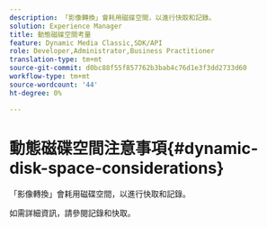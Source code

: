 ```yaml
---
description: 「影像轉換」會耗用磁碟空間，以進行快取和記錄。
solution: Experience Manager
title: 動態磁碟空間考量
feature: Dynamic Media Classic,SDK/API
role: Developer,Administrator,Business Practitioner
translation-type: tm+mt
source-git-commit: d0bc88f55f857762b3bab4c76d1e3f3dd2733d60
workflow-type: tm+mt
source-wordcount: '44'
ht-degree: 0%

---
```



# 動態磁碟空間注意事項{#dynamic-disk-space-considerations}

「影像轉換」會耗用磁碟空間，以進行快取和記錄。

如需詳細資訊，請參閱記錄和快取。
